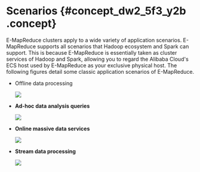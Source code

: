 # Scenarios {#concept_dw2_5f3_y2b .concept}

E-MapReduce clusters apply to a wide variety of application scenarios. E-MapReduce supports all scenarios that Hadoop ecosystem and Spark can support. This is because E-MapReduce is essentially taken as cluster services of Hadoop and Spark, allowing you to regard the Alibaba Cloud's ECS host used by E-MapReduce as your exclusive physical host. The following figures detail some classic application scenarios of E-MapReduce.

-   Offline data processing

    ![](http://static-aliyun-doc.oss-cn-hangzhou.aliyuncs.com/assets/img/17827/154259629110336_en-US.png)

-   **Ad-hoc data analysis queries**

    ![](http://static-aliyun-doc.oss-cn-hangzhou.aliyuncs.com/assets/img/17827/154259629110337_en-US.png)

-   **Online massive data services**

    ![](http://static-aliyun-doc.oss-cn-hangzhou.aliyuncs.com/assets/img/17827/154259629110338_en-US.png)

-   **Stream data processing**

    ![](http://static-aliyun-doc.oss-cn-hangzhou.aliyuncs.com/assets/img/17827/154259629110339_en-US.png)


